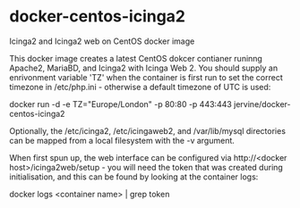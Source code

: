 # docker-centos-icinga2
Icinga2 and Icinga2 web on CentOS docker image

This docker image creates a latest CentOS dokcer contianer runinng Apache2, MariaBD, and Icinga2 with Icinga Web 2. You should supply an enrivonment variable 'TZ' when the container is first run to set the correct timezone in /etc/php.ini - otherwise a default timezone of UTC is used:

docker run -d -e TZ="Europe/London" -p 80:80 -p 443:443 jervine/docker-centos-icinga2

Optionally, the /etc/icinga2, /etc/icingaweb2, and /var/lib/mysql directories can be mapped from a local filesystem with the -v argument.

When first spun up, the web interface can be configured via http://\<docker host\>/icinga2web/setup - you will need the token that was created during initialisation, and this can be found by looking at the container logs:

docker logs \<container name\> | grep token
